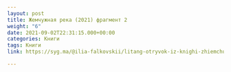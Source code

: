 ```yaml
---
layout: post
title: Жемчужная река (2021) фрагмент 2
weight: "6"
date: 2021-09-02T22:31:15.000+00:00
categories: Книги
tags: Книги
link: https://syg.ma/@ilia-falkovskii/litang-otryvok-iz-knighi-zhiemchuzhnaia-rieka

---
```

